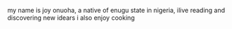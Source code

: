 my name is joy onuoha, a native of enugu state in nigeria, ilive reading and discovering new idears
i also enjoy cooking
